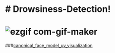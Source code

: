 # # Drowsiness-Detection!
# ![ezgif com-gif-maker](https://user-images.githubusercontent.com/17081707/193402817-023f1841-9229-4866-b5c5-1b2e4d6a4925.gif)

###[canonical_face_model_uv_visualization](https://user-images.githubusercontent.com/17081707/192127569-0396bb98-fa2a-4abd-8fd6-d2abdd83d5a0.png)
